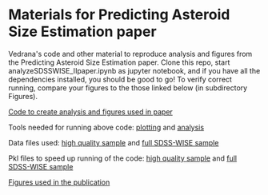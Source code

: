 # Materials for Predicting Asteroid Size Estimation paper
Vedrana's code and other material to reproduce analysis and figures from the Predicting Asteroid Size Estimation paper.
Clone this repo, start analyzeSDSSWISE_IIpaper.ipynb as jupyter notebook, and if you have all the dependencies installed, you should be good to go!
To verify correct running, compare your figures to the those linked below (in subdirectory Figures).

[Code to create analysis and figures used in paper](https://github.com/ivezicV/2share/blob/master/AsteroidPaper/analyzeSDSSWISE_IIpaper.ipynb)

Tools needed for running above code: [plotting](https://github.com/ivezicV/2share/blob/master/AsteroidPaper/plottingTools.py) and [analysis](https://github.com/ivezicV/2share/blob/master/AsteroidPaper/analysisTools.py)

Data files used: [high quality sample](https://github.com/ivezicV/2share/blob/master/AsteroidPaper/data/fig15_data.csv) and [full SDSS-WISE sample](https://github.com/ivezicV/2share/blob/master/AsteroidPaper/data/MOC_W3.csv)

Pkl files to speed up running of the code: [high quality sample](https://github.com/ivezicV/2share/blob/master/AsteroidPaper/XD_toy_11percpV2percColors.pkl) and [full SDSS-WISE sample](https://github.com/ivezicV/2share/blob/master/AsteroidPaper/XD_toy_fullSDSSWISE.pkl)

[Figures used in the publication](https://github.com/ivezicV/2share/tree/master/AsteroidPaper/Figures)
